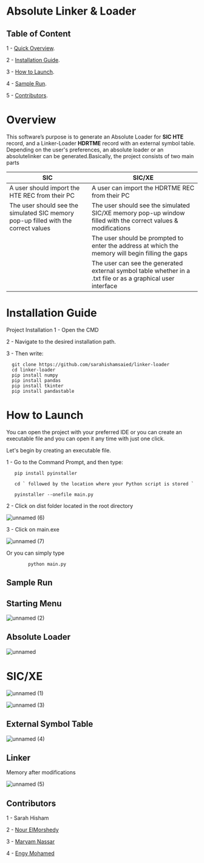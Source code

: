 # Absolute Linker & Loader

## Table of Content

1 - [Quick Overview](#overview). 

2 - [Installation Guide](#installation-guide).

3 - [How to Launch](#how-to-launch).

4 - [Sample Run](#sample-run).

5 - [Contributors](#contributors).






# Overview

This software’s purpose is to generate an Absolute Loader for **SIC HTE** record, and a Linker-Loader **HDRTME** record with an external symbol table.
Depending on the user's preferences, an absolute loader or an absolutelinker can be generated.Basically, the project consists of two main parts

| SIC                                                                                | SIC/XE                                                                                                         |
|------------------------------------------------------------------------------------|----------------------------------------------------------------------------------------------------------------|
| A user should import the HTE REC from their PC                                     | A user can import the HDRTME REC from their PC                                                                 |
| The user should see the simulated SIC memory pop-up filled with the correct values | The user should see the simulated SIC/XE memory pop-up window  filled with the correct values & modifications  |
|                                                                                    | The user should be prompted to enter the address at which the memory will begin filling the gaps               |
|                                                                                    | The user can see the generated external symbol table whether in  a .txt file or as a graphical user  interface |



# Installation Guide

Project Installation
1 - Open the CMD

2 - Navigate to the desired installation path.

3 - Then write:

      git clone https://github.com/sarahishamsaied/linker-loader
      cd linker-loader
      pip install numpy
      pip install pandas
      pip install tkinter
      pip install pandastable
      
      
 # How to Launch
 You can open the project with your preferred IDE or you can create an executable file and you can open it any time with just one click.
 
 Let's begin by creating an executable file.
 
 1 - Go to the Command Prompt, and then type:
 
       pip install pyinstaller
       
       cd ` followed by the location where your Python script is stored ` 
       
       pyinstaller --onefile main.py
       
2 - Click on dist folder located in the root directory

![unnamed (6)](https://user-images.githubusercontent.com/71923204/209451515-9061d7b6-9450-4b54-b359-0313ea195ba9.png)

3 - Click on main.exe
 
![unnamed (7)](https://user-images.githubusercontent.com/71923204/209451521-0df900ec-fa33-40a7-b97b-9d6ae2bfa68d.png)

Or you can simply type

            python main.py
      
 ## Sample Run
 
  ## Starting Menu

![unnamed (2)](https://user-images.githubusercontent.com/71923204/209451210-2d657946-06a5-476d-ad13-4c1553090351.png)
 
 
 ## Absolute Loader
 
 ![unnamed](https://user-images.githubusercontent.com/71923204/209451046-9e6b88a6-df96-4236-b0cc-26cdffdb6a5d.png)
 
 # SIC/XE
 
![unnamed (1)](https://user-images.githubusercontent.com/71923204/209451199-af567326-fb3a-4b83-a414-caad6b4d7cde.png)



![unnamed (3)](https://user-images.githubusercontent.com/71923204/209451219-259b6ab2-be03-4a28-9622-1c798cb2cdc6.png)

## External Symbol Table


![unnamed (4)](https://user-images.githubusercontent.com/71923204/209451225-ad7c9e91-a9b2-42b4-aa77-c41b2ffffb7c.png)

## Linker 

Memory after modifications

![unnamed (5)](https://user-images.githubusercontent.com/71923204/209451227-090fcc14-ea8c-426c-9180-7f2af7e43d32.png)


## Contributors 

1 - Sarah Hisham

2 - [Nour ElMorshedy](https://github.com/NourElmorshedy)

3 - [Maryam Nassar](https://github.com/Maryamnasaar)

4 - [Engy Mohamed](https://github.com/engymohamedd)

